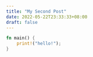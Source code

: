 ```yaml
---
title: "My Second Post"
date: 2022-05-22T23:33:33+08:00
draft: false
---
```

```rust
fn main() {
    print!("hello!");
}
```


